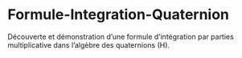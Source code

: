 # Formule-Integration-Quaternion
Découverte et démonstration d’une formule d’intégration par parties multiplicative dans l’algèbre des quaternions (H).
